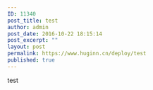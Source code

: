 ```yaml
---
ID: 11340
post_title: test
author: admin
post_date: 2016-10-22 18:15:14
post_excerpt: ""
layout: post
permalink: https://www.huginn.cn/deploy/test
published: true
---
```

test